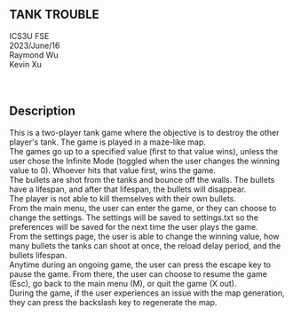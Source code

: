 ## TANK TROUBLE
ICS3U FSE <br />
2023/June/16
<br />
Raymond Wu <br />
Kevin Xu <br />
<br />
<br />

## Description
This is a two-player tank game where the objective is to destroy the other player's tank. The game is played in a maze-like map. <br />
The games go up to a specified value (first to that value wins), unless the user chose the Infinite Mode (toggled when the user changes the winning value to 0). Whoever hits that value first, wins the game.<br />
The bullets are shot from the tanks and bounce off the walls. The bullets have a lifespan, and after that lifespan, the bullets will disappear. <br />
The player is not able to kill themselves with their own bullets. <br />
From the main menu, the user can enter the game, or they can choose to change the settings. The settings will be saved to settings.txt so the preferences will be saved for the next time the user plays the game. <br />
From the settings page, the user is able to change the winning value, how many bullets the tanks can shoot at once, the reload delay period, and the bullets lifespan. <br />
Anytime during an ongoing game, the user can press the escape key to pause the game. From there, the user can choose to resume the game (Esc), go back to the main menu (M), or quit the game (X out). <br />
During the game, if the user experiences an issue with the map generation, they can press the backslash key to regenerate the map. <br />

